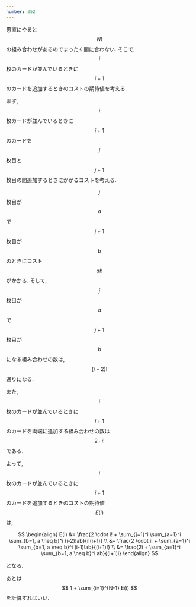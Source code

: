 ```yaml
---
number: 352
---
```

愚直にやると $$ N! $$ の組み合わせがあるのでまったく間に合わない. そこで, $$ i $$ 枚のカードが並んでいるときに $$ i+1 $$ のカードを追加するときのコストの期待値を考える.

まず, $$ i $$ 枚カードが並んでいるときに $$ i+1 $$ のカードを $$ j $$ 枚目と $$ j+1 $$ 枚目の間追加するときにかかるコストを考える.

$$ j $$ 枚目が $$ a $$ で $$ j+1 $$ 枚目が $$ b $$ のときにコスト $$ ab $$ がかかる. そして, $$ j $$ 枚目が $$ a $$ で $$ j+1 $$ 枚目が $$ b $$ になる組み合わせの数は, $$ (i-2)! $$ 通りになる.

また, $$ i $$ 枚のカードが並んでいるときに $$ i+1 $$ のカードを両端に追加する組み合わせの数は $$ 2 \cdot i! $$ である.

よって, $$ i $$ 枚のカードが並んでいるときに $$ i+1 $$ のカードを追加するときのコストの期待値 $$ E(i) $$は,

$$
\begin{align}
E(i) &= \frac{2 \cdot i! + \sum_{j=1}^i \sum_{a=1}^i \sum_{b=1, a \neq b}^i (i-2)!ab}{i!(i+1)} \\
     &= \frac{2 \cdot i! + \sum_{a=1}^i \sum_{b=1, a \neq b}^i (i-1)!ab}{(i+1)!} \\
	 &= \frac{2i + \sum_{a=1}^i \sum_{b=1, a \neq b}^i ab}{(i+1)i}
\end{align}
$$

となる.

あとは $$ 1 + \sum_{i=1}^{N-1} E(i) $$ を計算すればいい.
